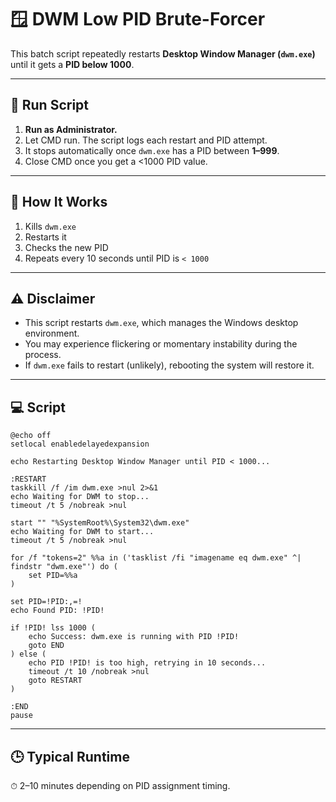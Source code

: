 <h1>🪟 DWM Low PID Brute-Forcer</h1>

<p>This batch script repeatedly restarts <strong>Desktop Window Manager (<code>dwm.exe</code>)</strong> until it gets a <strong>PID below 1000</strong>.</p>

<hr>

<h2>🔄️ Run Script</h2>

<ol>
  <li><strong>Run as Administrator.</strong></li>
  <li>Let CMD run. The script logs each restart and PID attempt.</li>
  <li>It stops automatically once <code>dwm.exe</code> has a PID between <strong>1–999</strong>.</li>
  <li>Close CMD once you get a <1000 PID value.</li>
</ol>

<hr>

<h2>📄 How It Works</h2>

<ol>
  <li>Kills <code>dwm.exe</code></li>
  <li>Restarts it</li>
  <li>Checks the new PID</li>
  <li>Repeats every 10 seconds until PID is <code>&lt; 1000</code></li>
</ol>

<hr>

<h2>⚠️ Disclaimer</h2>

<ul>
  <li>This script restarts <code>dwm.exe</code>, which manages the Windows desktop environment.</li>
  <li>You may experience flickering or momentary instability during the process.</li>
  <li>If <code>dwm.exe</code> fails to restart (unlikely), rebooting the system will restore it.</li>
</ul>

<hr>

<h2>💻 Script</h2>

<pre><code>@echo off
setlocal enabledelayedexpansion

echo Restarting Desktop Window Manager until PID &lt; 1000...

:RESTART
taskkill /f /im dwm.exe &gt;nul 2&gt;&amp;1
echo Waiting for DWM to stop...
timeout /t 5 /nobreak &gt;nul

start "" "%SystemRoot%\System32\dwm.exe"
echo Waiting for DWM to start...
timeout /t 5 /nobreak &gt;nul

for /f "tokens=2" %%a in ('tasklist /fi "imagename eq dwm.exe" ^| findstr "dwm.exe"') do (
    set PID=%%a
)

set PID=!PID:,=!
echo Found PID: !PID!

if !PID! lss 1000 (
    echo Success: dwm.exe is running with PID !PID!
    goto END
) else (
    echo PID !PID! is too high, retrying in 10 seconds...
    timeout /t 10 /nobreak &gt;nul
    goto RESTART
)

:END
pause
</code></pre>

<hr>

<h2>🕒 Typical Runtime</h2>

<p>⏱ 2–10 minutes depending on PID assignment timing.</p>
